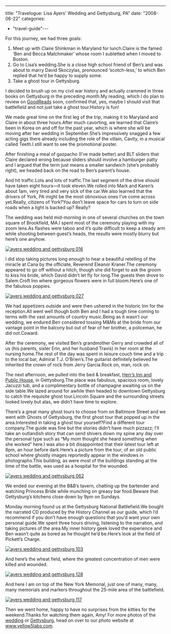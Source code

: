 ---
title: "Travelogue:  Lisa Ayers' Wedding and Gettysburg, PA"
date: "2008-06-22"
categories: 
- "travel-guide"---

For this journey, we had three goals:

1. Meet up with Claire Shinkman in Maryland for lunch.Claire is the famed ‘Ben and Becca Matchmaker’ whose room I subletted when I moved to Boston.
2. Go to Lisa’s wedding.She is a close high school friend of Ben’s and was about to marry David Skoczylas, pronounced ‘scotch-less,’ to which Ben replied that he’d be happy to supply some.
3. Take a ghost tour in Gettysburg.

I decided to brush up on my civil war history and actually crammed in three books on Gettysburg in the preceding month.My reading, which I do plan to review on [GoodReads](http://www.goodreads.com/) soon, confirmed that, yes, maybe I should visit that battlefield and not just take a ghost tour.History is fun!

We made great time on the first leg of the trip, making it to Maryland and Claire in about three hours.After much cavorting, we learned that Claire’s been in Korea on and off for the past year, which is where she will be moving after her wedding in September.She’s impressively snagged a few acting gigs there already including the role of the villain, Cavity, in a musical called Teeth.I still want to see the promotional poster.

After finishing a meal of gazpacho (I’ve made better) and BLT sliders that Claire declared wrong because sliders should involve a hamburger patty and I argued that the term just means a smaller sandwich (she’s probably right), we headed back on the road to Ben’s parent’s house.

And hit traffic.Lots and lots of traffic.The last segment of the drive should have taken eight hours—it took eleven.We rolled into Mark and Karen’s about 1am, very tired and very sick of the car.We also learned that the drivers of York, PA might be the most obnoxious ones I’ve come across yet.Really, citizens of York?You don’t leave space for cars to turn on side roads when a light is backed up? Really?

The wedding was held mid-morning in one of several churches on the town square of Brookfield, MA.I spent most of the ceremony playing with my zoom lens.As flashes were taboo and it’s quite difficult to keep a steady arm while shooting between guest’s heads, the results were mostly blurry but here’s one anyhow.

[![ayers wedding and gettysburg 016](http://s3.amazonaws.com/thegourmez-wpmedia/2008/06/ayers-wedding-and-gettysburg-0161.jpg)](http://www.rebeccagomezfarrell.com/2008/06/travelogue-lisa-ayers-wedding-and-gettysburg-pa/ayers-wedding-and-gettysburg-016/)

I did stop taking pictures long enough to hear a beautiful retelling of the miracle at Cana by the officiate, Reverend Eleanor Kraner.The ceremony appeared to go off without a hitch, though she did forget to ask the groom to kiss his bride, which David didn’t let fly for long.The guests then drove to Salem Croft Inn where gorgeous flowers were in full bloom.Here’s one of the fabulous poppies.

[![ayers wedding and gettysburg 027](http://s3.amazonaws.com/thegourmez-wpmedia/2008/06/ayers-wedding-and-gettysburg-0271.jpg)](http://www.rebeccagomezfarrell.com/2008/06/travelogue-lisa-ayers-wedding-and-gettysburg-pa/ayers-wedding-and-gettysburg-027/)

We had appetizers outside and were then ushered in the historic Inn for the reception.All went well though both Ben and I had a tough time coming to terms with the vast amounts of country music.Being as it wasn’t our wedding, we endured.Ben considered tossing M&Ms at the bride from our vantage point in the balcony but out of fear of her brother, a policeman, he did not.Coward.

After the ceremony, we visited Ben’s grandmother Gerry and crowded all of us (his parents, sister Erin, and her husband Travis) in her room at the nursing home.The rest of the day was spent in leisure couch time and a trip to the local bar, Admiral T.J. O’Brien’s.The guitarist definitely believed he inherited the crown of rock from Jerry Garcia.Rock on, man, rock on.

The next afternoon, we pulled into the bed & breakfast, [Herr’s Inn and Public House](http://www.herrtavern.com), in Gettysburg.The place was fabulous, spacious room, lovely Jacuzzi tub, and a complimentary bottle of champagne awaiting us on the side table.We lazed around for awhile then headed to downtown Gettysburg to catch the requisite ghost tour.Lincoln Square and the surrounding streets looked lovely but alas, we didn’t have time to explore.

There’s a great many ghost tours to choose from on Baltimore Street and we went with Ghosts of Gettysburg, the first ghost tour that popped up in the area.Interested in taking a ghost tour yourself?Find a different tour company.The guide was fine but the stories didn’t have much pizzazz; I’ll take an outlandish story that can send shivers down my spine any day over the personal type such as “My mom thought she heard something when she worked” here.I was also a bit disappointed that their latest tour left at 8pm, an hour before dark.Here’s a picture from the tour, of an old public school where ghostly images reportedly appear in the windows in photographs.This building, as were most of the buildings standing at the time of the battle, was used as a hospital for the wounded.

[![ayers wedding and gettysburg 062](http://s3.amazonaws.com/thegourmez-wpmedia/2008/06/ayers-wedding-and-gettysburg-0621.jpg)](http://www.rebeccagomezfarrell.com/2008/06/travelogue-lisa-ayers-wedding-and-gettysburg-pa/ayers-wedding-and-gettysburg-062/)

We ended our evening at the B&B’s tavern, chatting up the bartender and watching Princess Bride while munching on greasy bar food.Beware that Gettysburg’s kitchens close down by 9pm on Sundays.

Monday morning found us at the Gettysburg National Battlefield.We bought the narrated CD produced by the History Channel as our guide, which I’d recommend if you don’t have enough questions that you’d want your own personal guide.We spent three hours driving, listening to the narration, and taking pictures of the area.My inner history geek loved the experience and Ben wasn’t quite as bored as he thought he’d be.Here’s look at the field of Pickett’s Charge.

[![ayers wedding and gettysburg 103](http://s3.amazonaws.com/thegourmez-wpmedia/2008/06/ayers-wedding-and-gettysburg-1031.jpg)](http://www.rebeccagomezfarrell.com/2008/06/travelogue-lisa-ayers-wedding-and-gettysburg-pa/ayers-wedding-and-gettysburg-103/)

And here’s the wheat field, where the greatest concentration of men were killed and wounded.

[![ayers wedding and gettysburg 128](http://s3.amazonaws.com/thegourmez-wpmedia/2008/06/ayers-wedding-and-gettysburg-1281.jpg)](http://www.rebeccagomezfarrell.com/2008/06/travelogue-lisa-ayers-wedding-and-gettysburg-pa/ayers-wedding-and-gettysburg-128/)

And here I am on top of the New York Memorial, just one of many, many, many memorials and markers throughout the 25-mile area of the battlefield.

[![ayers wedding and gettysburg 117](http://s3.amazonaws.com/thegourmez-wpmedia/2008/06/ayers-wedding-and-gettysburg-1171.jpg)](http://www.rebeccagomezfarrell.com/2008/06/travelogue-lisa-ayers-wedding-and-gettysburg-pa/ayers-wedding-and-gettysburg-117/)

Then we went home, happy to have no surprises from the kitties for the weekend.Thanks for watching them again, Amy! For more photos of the [wedding](http://www.yellow5labs.com/photos/index.php?path=./Weddings/Lisa%20and%20David) or [Gettysburg](http://www.yellow5labs.com/photos/index.php?path=./Adventures/Gettysburg), head on over to our photo website at www.yellow5labs.com.
